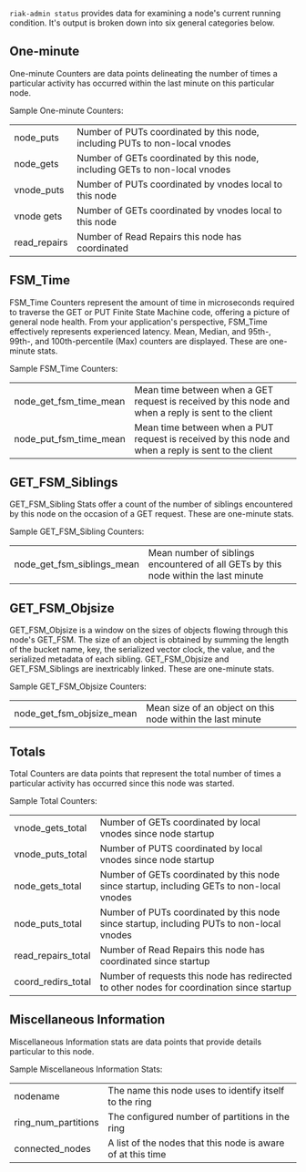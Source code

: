 `riak-admin status` provides data for examining a node's current running condition. It's output is broken down into six general categories below.

<div id="toc"/></div>

## One-minute
One-minute Counters are data points delineating the number of times a particular activity has occurred within the last minute on this particular node.

Sample One-minute Counters:

<table>
	<tr>
		<td>node_puts</td><td>Number of PUTs coordinated by this node, including PUTs to non-local vnodes</td>
	</tr>
	<tr>
		<td>node_gets</td><td>Number of GETs coordinated by this node, including GETs to non-local vnodes</td>
	</tr>
	<tr>
		<td>vnode_puts</td><td>Number of PUTs coordinated by vnodes local to this node</td>
	</tr>
	<tr>
		<td>vnode gets</td><td>Number of GETs coordinated by vnodes local to this node</td>
	</tr>
	<tr>
		<td>read_repairs</td><td>Number of Read Repairs this node has coordinated</td>
	</tr>
</table>


## FSM_Time
FSM_Time Counters represent the amount of time in microseconds required to traverse the GET or PUT Finite State Machine code, offering a picture of general node health. From your application's perspective, FSM_Time effectively represents experienced latency. Mean, Median, and 95th-, 99th-, and 100th-percentile (Max) counters are displayed. These are one-minute stats.

Sample FSM_Time Counters:

<table>
	<tr>
		<td>node_get_fsm_time_mean</td><td>Mean time between when a GET request is received by this node and when a reply is sent to the client</td>
	</tr>
	<tr>
		<td>node_put_fsm_time_mean</td><td>Mean time between when a PUT request is received by this node and when a reply is sent to the client</td>
	</tr>
</table>


## GET_FSM_Siblings
GET_FSM_Sibling Stats offer a count of the number of siblings encountered by this node 
on the occasion of a GET request. These are one-minute stats.

Sample GET_FSM_Sibling Counters:

<table>
	<tr><td>node_get_fsm_siblings_mean</td><td>Mean number of siblings encountered of all GETs by this node within the last minute</td>
	</tr>	
</table>


## GET_FSM_Objsize
GET_FSM_Objsize is a window on the sizes of objects flowing through this node's GET_FSM. The size of an object is obtained by summing the length of the bucket name, key, the serialized vector clock, the value, and the serialized metadata of each sibling. GET_FSM_Objsize and GET_FSM_Siblings are inextricably linked. These are one-minute stats.

Sample GET_FSM_Objsize Counters:

<table>
	<tr>
		<td>node_get_fsm_objsize_mean</td><td>Mean size of an object on this node within the last minute</td>
	</tr>	
</table>


## Totals
Total Counters are data points that represent the total number of times a particular activity has occurred since this node was started.

Sample Total Counters:

<table>
	<tr>
		<td>vnode_gets_total</td><td>Number of GETs coordinated by local vnodes since node startup</td>
	</tr>
	<tr>
		<td>vnode_puts_total</td><td>Number of PUTS coordinated by local vnodes since node startup</td>
	</tr>
	<tr>
		<td>node_gets_total</td><td>Number of GETs coordinated by this node since startup, including GETs to non-local vnodes</td>
	</tr>
	<tr>
		<td>node_puts_total</td><td>Number of PUTs coordinated by this node since startup, including PUTs to non-local vnodes</td>
	</tr>
	<tr>
		<td>read_repairs_total</td><td>Number of Read Repairs this node has coordinated since startup</td>
	</tr>
	<tr>
		<td>coord_redirs_total</td><td>Number of requests this node has redirected to other nodes for coordination since startup</td>
	</tr>
</table>


## Miscellaneous Information
Miscellaneous Information stats are data points that provide details particular to this node.

Sample Miscellaneous Information Stats:

<table>
	<tr>
		<td>nodename</td><td>The name this node uses to identify itself to the ring</td>
	</tr>
	<tr>
		<td>ring_num_partitions</td><td>The configured number of partitions in the ring</td>
	</tr>
	<tr>
		<td>connected_nodes</td><td>A list of the nodes that this node is aware of at this time</td>
	</tr>
</table>


